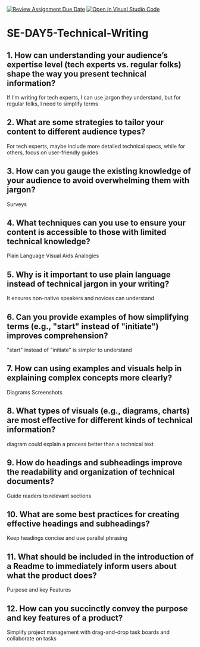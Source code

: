 [![Review Assignment Due Date](https://classroom.github.com/assets/deadline-readme-button-22041afd0340ce965d47ae6ef1cefeee28c7c493a6346c4f15d667ab976d596c.svg)](https://classroom.github.com/a/zsAR-pyY)
[![Open in Visual Studio Code](https://classroom.github.com/assets/open-in-vscode-2e0aaae1b6195c2367325f4f02e2d04e9abb55f0b24a779b69b11b9e10269abc.svg)](https://classroom.github.com/online_ide?assignment_repo_id=18878876&assignment_repo_type=AssignmentRepo)
# SE-DAY5-Technical-Writing
## 1. How can understanding your audience’s expertise level (tech experts vs. regular folks) shape the way you present technical information?
If I'm writing for tech experts, I can use jargon they understand, but for regular folks, I need to simplify terms
## 2. What are some strategies to tailor your content to different audience types?
For tech experts, maybe include more detailed technical specs, while for others, focus on user-friendly guides
## 3. How can you gauge the existing knowledge of your audience to avoid overwhelming them with jargon?
Surveys

## 4. What techniques can you use to ensure your content is accessible to those with limited technical knowledge?
Plain Language
Visual Aids
Analogies
## 5. Why is it important to use plain language instead of technical jargon in your writing?
It ensures non-native speakers and novices can understand
## 6. Can you provide examples of how simplifying terms (e.g., "start" instead of "initiate") improves comprehension?
"start" instead of "initiate" is simpler to understand
## 7. How can using examples and visuals help in explaining complex concepts more clearly?
Diagrams
Screenshots 
## 8. What types of visuals (e.g., diagrams, charts) are most effective for different kinds of technical information?
diagram could explain a process better than a technical text
## 9. How do headings and subheadings improve the readability and organization of technical documents?
Guide readers to relevant sections
## 10. What are some best practices for creating effective headings and subheadings?
Keep headings concise and use parallel phrasing
## 11. What should be included in the introduction of a Readme to immediately inform users about what the product does?
Purpose and key Features
## 12. How can you succinctly convey the purpose and key features of a product?
Simplify project management with drag-and-drop task boards and collaborate on tasks
